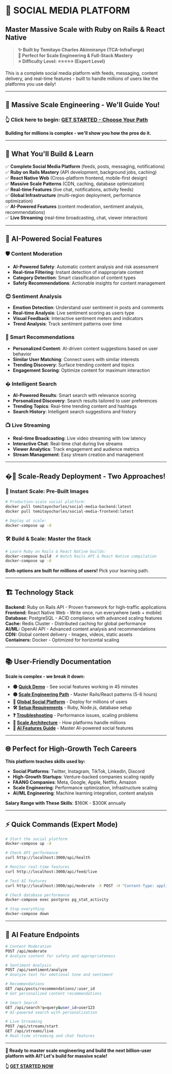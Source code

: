 # 📱 **SOCIAL MEDIA PLATFORM**
## **Master Massive Scale with Ruby on Rails & React Native**

> **✨ Built by Temitayo Charles Akinniranye (TCA-InfraForge)**  
> **🎯 Perfect for Scale Engineering & Full-Stack Mastery**  
> **⭐ Difficulty Level: ⭐⭐⭐⭐⭐ (Expert Level)**  

This is a complete social media platform with feeds, messaging, content delivery, and real-time features - built to handle millions of users like the platforms you use daily!

---

## **🚀 Massive Scale Engineering - We'll Guide You!**

### **👆 Click here to begin:** [**GET STARTED - Choose Your Path**](./GET-STARTED.md)

**Building for millions is complex - we'll show you how the pros do it.**

---

## **🎯 What You'll Build & Learn**

✅ **Complete Social Media Platform** (feeds, posts, messaging, notifications)  
✅ **Ruby on Rails Mastery** (API development, background jobs, caching)  
✅ **React Native Web** (Cross-platform frontend, mobile-first design)  
✅ **Massive Scale Patterns** (CDN, caching, database optimization)  
✅ **Real-time Features** (live chat, notifications, activity feeds)  
✅ **Global Infrastructure** (multi-region deployment, performance optimization)  
✅ **AI-Powered Features** (content moderation, sentiment analysis, recommendations)  
✅ **Live Streaming** (real-time broadcasting, chat, viewer interaction)  

---

## **🤖 AI-Powered Social Features**

### **🛡️ Content Moderation**
- **AI-Powered Safety**: Automatic content analysis and risk assessment
- **Real-time Filtering**: Instant detection of inappropriate content
- **Category Detection**: Smart classification of content types
- **Safety Recommendations**: Actionable insights for content management

### **😊 Sentiment Analysis**
- **Emotion Detection**: Understand user sentiment in posts and comments
- **Real-time Analysis**: Live sentiment scoring as users type
- **Visual Feedback**: Interactive sentiment meters and indicators
- **Trend Analysis**: Track sentiment patterns over time

### **🎯 Smart Recommendations**
- **Personalized Content**: AI-driven content suggestions based on user behavior
- **Similar User Matching**: Connect users with similar interests
- **Trending Discovery**: Surface trending content and topics
- **Engagement Scoring**: Optimize content for maximum interaction

### **� Intelligent Search**
- **AI-Powered Results**: Smart search with relevance scoring
- **Personalized Discovery**: Search results tailored to user preferences
- **Trending Topics**: Real-time trending content and hashtags
- **Search History**: Intelligent search suggestions and history

### **📺 Live Streaming**
- **Real-time Broadcasting**: Live video streaming with low latency
- **Interactive Chat**: Real-time chat during live streams
- **Viewer Analytics**: Track engagement and audience metrics
- **Stream Management**: Easy stream creation and management

---

## **�🐳 Scale-Ready Deployment - Two Approaches!**

### **🚀 Instant Scale: Pre-Built Images**
```bash
# Production-scale social platform:
docker pull temitayocharles/social-media-backend:latest
docker pull temitayocharles/social-media-frontend:latest

# Deploy at scale:
docker-compose up -d
```

### **🛠️ Build & Scale: Master the Stack**
```bash
# Learn Ruby on Rails & React Native builds:
docker-compose build  # Watch Rails API & React Native compilation
docker-compose up -d
```

**Both options are built for millions of users!** Pick your learning path.

---

## **🏗️ Technology Stack**

**Backend:** Ruby on Rails API - Proven framework for high-traffic applications  
**Frontend:** React Native Web - Write once, run everywhere (web + mobile)  
**Database:** PostgreSQL - ACID compliance with advanced scaling features  
**Cache:** Redis Cluster - Distributed caching for global performance  
**AI/ML:** OpenAI API - Advanced content analysis and recommendations  
**CDN:** Global content delivery - Images, videos, static assets  
**Containers:** Docker - Optimized for horizontal scaling  

---

## **📚 User-Friendly Documentation**

**Scale is complex - we break it down:**

- **🟢 [Quick Demo](./docs/quick-demo.md)** - See social features working in 45 minutes
- **🟡 [Scale Engineering Path](./docs/scale-engineering.md)** - Master Rails/React patterns (5-6 hours)
- **🔴 [Global Social Platform](./docs/global-social.md)** - Deploy for millions of users
- **🛠️ [Setup Requirements](./docs/setup-requirements.md)** - Ruby, Node.js, database setup
- **❓ [Troubleshooting](./docs/troubleshooting.md)** - Performance issues, scaling problems
- **📖 [Scale Architecture](./docs/scale-architecture.md)** - How platforms handle millions
- **🤖 [AI Features Guide](./docs/ai-features.md)** - Master AI-powered social features

---

## **🌐 Perfect for High-Growth Tech Careers**

**This platform teaches skills used by:**
- **Social Platforms**: Twitter, Instagram, TikTok, LinkedIn, Discord
- **High-Growth Startups**: Venture-backed companies scaling rapidly
- **FAANG Companies**: Meta, Google, Apple, Netflix, Amazon
- **Scale Engineering**: Performance optimization, infrastructure scaling
- **AI/ML Engineering**: Machine learning integration, content analysis

**Salary Range with These Skills**: $160K - $300K annually

---

## **⚡ Quick Commands (Expert Mode)**

```bash
# Start the social platform
docker-compose up -d

# Check API performance
curl http://localhost:3000/api/health

# Monitor real-time features
curl http://localhost:3000/api/feed/live

# Test AI features
curl http://localhost:3000/api/moderate -X POST -H "Content-Type: application/json" -d '{"content":"test content"}'

# Check database performance
docker-compose exec postgres pg_stat_activity

# Stop everything
docker-compose down
```

---

## **🎯 AI Feature Endpoints**

```bash
# Content Moderation
POST /api/moderate
# Analyze content for safety and appropriateness

# Sentiment Analysis
POST /api/sentiment/analyze
# Analyze text for emotional tone and sentiment

# Recommendations
GET /api/posts/recommendations/:user_id
# Get personalized content recommendations

# Smart Search
GET /api/search?q=query&user_id=user123
# AI-powered search with personalization

# Live Streaming
POST /api/streams/start
GET /api/streams/live
# Real-time streaming and chat features
```

---

**🎯 Ready to master scale engineering and build the next billion-user platform with AI? Let's build for massive scale!**

**👆 [GET STARTED NOW](./GET-STARTED.md)**